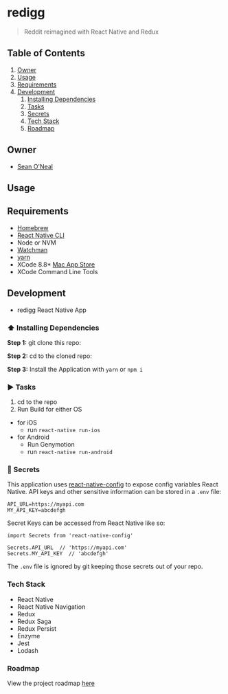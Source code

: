 #  redigg

> Reddit reimagined with React Native and Redux

## Table of Contents

1. [Owner](#owner)
1. [Usage](#usage)
1. [Requirements](#requirements)
1. [Development](#development)
    1. [Installing Dependencies](#installing-dependencies)
    1. [Tasks](#arrow_up-installing-dependencies)
    1. [Secrets](#closed_lock_with_key-secrets)
    1. [Tech Stack](#tech-stack)
    1. [Roadmap](#roadmap)


## Owner
  - [Sean O'Neal](https://github.com/sean-oneal)

## Usage

## Requirements
  - [Homebrew](https://brew.sh)
  - [React Native CLI](https://facebook.github.io/react-native/docs/getting-started.html#content)
  - Node or NVM
  - [Watchman](https://facebook.github.io/watchman/)
  - [yarn](https://yarnpkg.com/en/)
  - XCode 8.8* [Mac App Store](https://itunes.apple.com/us/app/xcode/id497799835?mt=12)
  - XCode Command Line Tools

## Development

* redigg React Native App

### :arrow_up: Installing Dependencies

**Step 1:** git clone this repo:

**Step 2:** cd to the cloned repo:

**Step 3:** Install the Application with `yarn` or `npm i`


### :arrow_forward: Tasks

1. cd to the repo
2. Run Build for either OS
  * for iOS
    * run `react-native run-ios`
  * for Android
    * Run Genymotion
    * run `react-native run-android`


### :closed_lock_with_key: Secrets

This application uses [react-native-config](https://github.com/luggit/react-native-config) to expose config variables React Native. API keys and other sensitive information can be stored in a `.env` file:

```
API_URL=https://myapi.com
MY_API_KEY=abcdefgh
```

Secret Keys can be accessed from React Native like so:

```
import Secrets from 'react-native-config'

Secrets.API_URL  // 'https://myapi.com'
Secrets.MY_API_KEY  // 'abcdefgh'
```

The `.env` file is ignored by git keeping those secrets out of your repo.

### Tech Stack

  - React Native
  - React Native Navigation
  - Redux
  - Redux Saga
  - Redux Persist
  - Enzyme
  - Jest
  - Lodash

### Roadmap

View the project roadmap [here](https://github.com/sean-oneal/redigg/issues)



